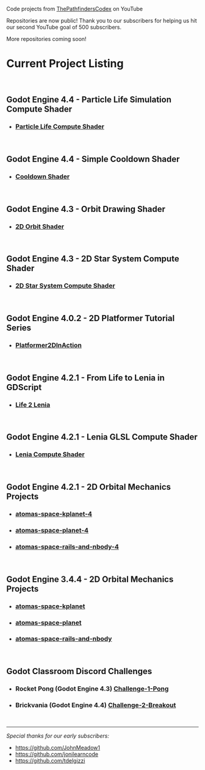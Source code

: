 Code projects from [ThePathfindersCodex](https://www.youtube.com/@ThePathfindersCodex) on YouTube

Repositories are now public! Thank you to our subscribers for helping us hit our second YouTube goal of 500 subscribers. 

More repositories coming soon!

# Current Project Listing
&nbsp;

## Godot Engine 4.4 - Particle Life Simulation Compute Shader
* ### [Particle Life Compute Shader](https://github.com/ThePathfindersCodex/Godot-Particle-Life-Compute-Shader)

&nbsp;


## Godot Engine 4.4 - Simple Cooldown Shader
* ### [Cooldown Shader](https://github.com/ThePathfindersCodex/simple-cooldown-shader)

&nbsp;


## Godot Engine 4.3 - Orbit Drawing Shader
* ### [2D Orbit Shader](https://github.com/ThePathfindersCodex/orbit-shader)

&nbsp;


## Godot Engine 4.3 - 2D Star System Compute Shader
* ### [2D Star System Compute Shader](https://github.com/ThePathfindersCodex/Godot-2D-Star-System-Compute-Shader)

&nbsp;


## Godot Engine 4.0.2 - 2D Platformer Tutorial Series
* ### [Platformer2DInAction](https://github.com/ThePathfindersCodex/Platformer2DInAction)

&nbsp;

## Godot Engine 4.2.1 - From Life to Lenia in GDScript
* ### [Life 2 Lenia](https://github.com/ThePathfindersCodex/game-of-life-2-lenia)

&nbsp;

## Godot Engine 4.2.1 - Lenia GLSL Compute Shader
* ### [Lenia Compute Shader](https://github.com/ThePathfindersCodex/lenia-godot-compute-shader)

&nbsp;

## Godot Engine 4.2.1 - 2D Orbital Mechanics Projects
* ### [atomas-space-kplanet-4](https://github.com/ThePathfindersCodex/atomas-space-kplanet-4)
* ### [atomas-space-planet-4](https://github.com/ThePathfindersCodex/atomas-space-planet-4)
* ### [atomas-space-rails-and-nbody-4](https://github.com/ThePathfindersCodex/atomas-space-rails-and-nbody-4)

&nbsp;

## Godot Engine 3.4.4 - 2D Orbital Mechanics Projects
* ### [atomas-space-kplanet](https://github.com/ThePathfindersCodex/atomas-space-kplanet)
* ### [atomas-space-planet](https://github.com/ThePathfindersCodex/atomas-space-planet)
* ### [atomas-space-rails-and-nbody](https://github.com/ThePathfindersCodex/atomas-space-rails-and-nbody)

&nbsp;

## Godot Classroom Discord Challenges
* ###  Rocket Pong (Godot Engine 4.3) [Challenge-1-Pong](https://github.com/ThePathfindersCodex/Challenge-1-Pong)
* ###  Brickvania (Godot Engine 4.4) [Challenge-2-Breakout](https://github.com/ThePathfindersCodex/Challenge-2-Breakout)

&nbsp;

---

*Special thanks for our early subscribers:*
* https://github.com/JohnMeadow1
* https://github.com/jonilearncode
* https://github.com/tdelgizzi
